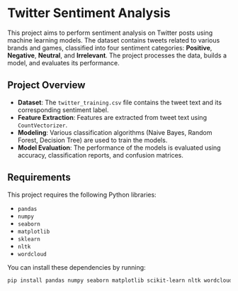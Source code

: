 # Twitter Sentiment Analysis

This project aims to perform sentiment analysis on Twitter posts using machine learning models. The dataset contains tweets related to various brands and games, classified into four sentiment categories: **Positive**, **Negative**, **Neutral**, and **Irrelevant**. The project processes the data, builds a model, and evaluates its performance.

## Project Overview

- **Dataset**: The `twitter_training.csv` file contains the tweet text and its corresponding sentiment label.
- **Feature Extraction**: Features are extracted from tweet text using `CountVectorizer`.
- **Modeling**: Various classification algorithms (Naive Bayes, Random Forest, Decision Tree) are used to train the models.
- **Model Evaluation**: The performance of the models is evaluated using accuracy, classification reports, and confusion matrices.

## Requirements

This project requires the following Python libraries:

- `pandas`
- `numpy`
- `seaborn`
- `matplotlib`
- `sklearn`
- `nltk`
- `wordcloud`

You can install these dependencies by running:

```bash
pip install pandas numpy seaborn matplotlib scikit-learn nltk wordcloud

